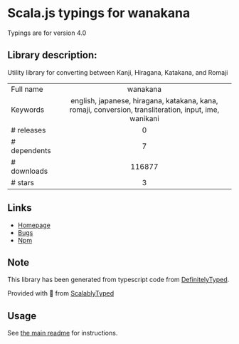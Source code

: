 
# Scala.js typings for wanakana

Typings are for version 4.0

## Library description:
Utility library for converting between Kanji, Hiragana, Katakana, and Romaji

|                    |                 |
| ------------------ | :-------------: |
| Full name          | wanakana |
| Keywords           | english, japanese, hiragana, katakana, kana, romaji, conversion, transliteration, input, ime, wanikani |
| # releases         | 0 |
| # dependents       | 7 |
| # downloads        | 116877 |
| # stars            | 3 |

## Links
- [Homepage](http://www.wanakana.com)
- [Bugs](https://github.com/WaniKani/WanaKana/issues)
- [Npm](https://www.npmjs.com/package/wanakana)
    


## Note
This library has been generated from typescript code from [DefinitelyTyped](https://definitelytyped.org).

Provided with :purple_heart: from [ScalablyTyped](https://github.com/oyvindberg/ScalablyTyped)

## Usage
See [the main readme](../../readme.md) for instructions.


